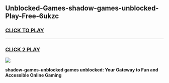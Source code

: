
## Unblocked-Games-shadow-games-unblocked-Play-Free-6ukzc
<h3>
<a href="https://premium76.site?title=shadow-games-unblocked&ref=10A">CLICK TO PLAY</a></h3>
<hr>

<h3>
<a href="https://premium76.site?title=shadow-games-unblocked&ref=10A">CLICK 2 PLAY</a>
  
</h3>

<a href="https://premium76.site?title=shadow-games-unblocked&ref=10A"><img src="https://clearcache.store/games.png"></a>


**shadow-games-unblocked games unblocked: Your Gateway to Fun and Accessible Online Gaming**
